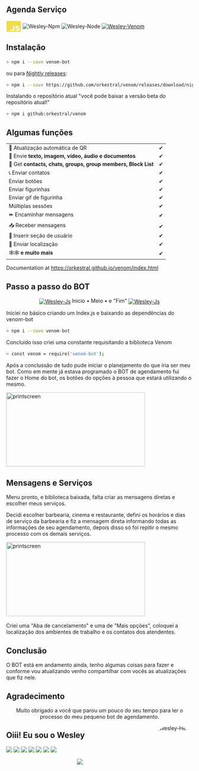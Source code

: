## Agenda Serviço

<div style="display: inline_block">
  <img align="center" alt="Wesley-Js" height="30" width="40" src="https://raw.githubusercontent.com/devicons/devicon/master/icons/javascript/javascript-plain.svg">
  <img align="center" alt="Wesley-Npm" height="40" width="40" src="https://cdn.jsdelivr.net/gh/devicons/devicon/icons/npm/npm-original-wordmark.svg">
  <img align="center" alt="Wesley-Node" height="60" width="60" src="https://cdn.jsdelivr.net/gh/devicons/devicon/icons/nodejs/nodejs-original-wordmark.svg">
  <a href="https://github.com/orkestral/venom" target="_blank"><img align="center" alt="Wesley-Venom" height="40" width="40" src="https://icon-library.com/images/venom-icon/venom-icon-4.jpg" target="_blank"></a>
 
## Instalação

```bash
> npm i --save venom-bot
```

ou para [Nightly releases](https://github.com/orkestral/venom/releases/tag/nightly):

```bash
> npm i --save https://github.com/orkestral/venom/releases/download/nightly/venom-bot-nightly.tgz
```

Instalando o repositório atual "você pode baixar a versão beta do repositório atual!"

```bash
> npm i github:orkestral/venom
```
## Algumas funções

|                                                               |   |
|---------------------------------------------------------------|---|
| 🚻 Atualização automática de QR                               | ✔ |
| 📁 Envie **texto, imagem, vídeo, áudio e documentos**         | ✔ |
| 👥 Get **contacts, chats, groups, group members, Block List** | ✔ |
| 📞 Enviar contatos                                            | ✔ |
| Enviar botões                                                  | ✔ |
| Enviar figurinhas                                              | ✔ |
| Enviar gif de figurinha                                        | ✔ |
| Múltiplas sessões                                              | ✔ |
| ⏩ Encaminhar mensagens                                       | ✔ |
| 📥 Receber mensagens                                          | ✔ |
| 👤 Inserir seção de usuário                                    | ✔ |
| 📍 Enviar localização                                          | ✔ |
| 🕸🕸 **e muito mais**                                          | ✔ |

Documentation at https://orkestral.github.io/venom/index.html
  
## Passo a passo do BOT
  
  <p align="center">
  <a href="https://github.com/WesleyRodio/-Service-Schedule" target="_blank">
  <img align="center" alt="Wesley-Js" height="15" width="15" src="https://img.icons8.com/stickers/100/000000/add.png"/></a> Inicio •
  Meio •
  e "Fim" <a href="https://github.com/WesleyRodio/-Service-Schedule" target="_blank"><img align="center" alt="Wesley-Js" height="15" width="15" src="https://img.icons8.com/stickers/100/000000/add.png"/></a>
  
</p>
  
Iniciei no básico criando um Index.js e baixando as dependências do venom-bot 
  ```bash
> npm i --save venom-bot
```
Concluído isso criei uma constante requisitando a biblioteca Venom
```bash
> const venom = require('venom-bot');
```
Após a conclussão de tudo pude iniciar o planejamento do que iria ser meu bot. Como em mente já estava programado o BOT de agendamento fui fazer o Home do bot, os botões do opções à pessoa que estará utilizando o mesmo. 
  
 <a target="_blank" href="https://github.com/WesleyRodio/-Service-Schedule" target="_blank"><img title="printscreen" height="200" width="375" src="https://cdn.discordapp.com/attachments/923781750759522354/932715213680148530/unknown.png"></a>
 
## Mensagens e Serviços

<p align="left">
Menu pronto, e biblioteca baixada, falta criar as mensagens diretas e escolher meus serviços. 
  
Decidi escolher barbearia, cinema e restaurante, defini os horários e dias de serviço da barbearia e fiz a mensagem direta informando todas as informações de seu agendamento, depois disso só foi repitir o mesmo processo com os demais serviços.
  
<a target="_blank" href="https://github.com/WesleyRodio/-Service-Schedule" target="_blank"><img title="printscreen" height="200" width="375" src="https://cdn.discordapp.com/attachments/923781750759522354/932718067287486484/unknown.png"></a>
  
Criei uma "Aba de cancelamento" e uma de "Mais opções", coloquei a localização dos ambientes de trabalho e os contatos dos atendentes.
</p>
  
 ## Conclusão

O BOT está em andamento ainda, tenho algumas coisas para fazer e conforme vou atualizando venho compartilhar com vocês as atualizações que fiz nele.

 ## Agradecimento

<p align="center">
  Muito obrigado a você que parou um pouco do seu tempo para ler o processo do meu pequeno bot de agendamento. 
</p>
  <img align="right" alt="Wesley-Heart" height="150" style="border-radius:50px;" src="https://img.icons8.com/stickers/100/000000/two-hearts.png">
  
  ## Oiii! Eu sou o Wesley
  
  <div> 
  <a href="https://www.youtube.com/channel/UClTVppK8TqFzA6zgXq7cimQ" target="_blank"><img src="https://img.shields.io/badge/YouTube-FF0000?style=for-the-badge&logo=youtube&logoColor=white" target="_blank"></a>
  <a href="https://www.instagram.com/japascript__/" target="_blank"><img src="https://img.shields.io/badge/-Instagram-%23E4405F?style=for-the-badge&logo=instagram&logoColor=white" target="_blank"></a>
 	<a href="https://twitter.com/JapaScript__" target="_blank"><img src="https://img.shields.io/badge/Twitter-1DA1F2?style=for-the-badge&logo=twitter&logoColor=white" target="_blank"></a>
  <a href = "mailto:wesleyrodio2@gmail.com"><img src="https://img.shields.io/badge/-Gmail-%23333?style=for-the-badge&logo=gmail&logoColor=white" target="_blank"></a>
  <a href = "https://api.whatsapp.com/send/?phone=5549984169437&text=Olá%2C+eu+vim+pelo+GitHub+e+gostaria+de+conversar+com+você.&app_absent=0"><img src="https://img.shields.io/badge/WhatsApp-25D366?style=for-the-badge&logo=whatsapp&logoColor=white" target="_blank"></a>
  <a href = "https://github.com/WesleyRodio/"><img src="https://img.shields.io/badge/GitHub-100000?style=for-the-badge&logo=github&logoColor=white" target="_blank"></a>
  <a href = "https://www.reddit.com/user/Psychosocial017"><img src="https://img.shields.io/badge/Reddit-FF4500?style=for-the-badge&logo=reddit&logoColor=white" target="_blank"</a>
 <p align="center">
  <a href = "https://www.twitch.tv/onlyloorde"><img src="https://img.shields.io/badge/Twitch-9146FF?style=for-the-badge&logo=twitch&logoColor=white" target="_blank"</a>
    </p>
</div>
  

